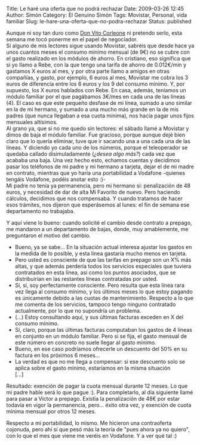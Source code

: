 Title: Le haré una oferta que no podrá rechazar
Date: 2009-03-26 12:45
Author: Simón
Category: El Genuino Simón
Tags: Movistar, Personal, vida familiar
Slug: le-hare-una-oferta-que-no-podra-rechazar
Status: published

Aunque ni soy tan duro como [Don Vito
Corleone](http://es.wikiquote.org/wiki/El_Padrino_%28pel%C3%ADcula%29)
ni pretendo serlo, esta semana me tocó ponerme en el papel de
negociador.  
Si alguno de mis lectores sigue usando Movistar, sabréis que desde hace
ya unos cuantos meses el consumo mínimo mensual (de 9€) no se cubre con
el gasto realizado en los módulos de ahorro. En cristiano, eso significa
que si yo llamo a Rebe, con la que tengo una tarifa de ahorro de
0.012€/min y gastamos X euros al mes, y por otra parte llamo a amigos en
otras compañías, y gasto, por ejemplo, 6 euros al mes, Movistar me cobra
los 3 euros de diferencia entre los 6 euros y los 9 del consumo mínimo.
Y, por supuesto, los X euros hablados con Rebe. En casa, además,
teníamos un módulo familiar por el que pagábamos 3€/mes en cada una de
las líneas (4). El caso es que este pequeño desfase de mi línea, sumado
a uno similar en la de mi hermano, y sumado a una mucho más grande en la
de mis padres (que nunca llegaban a esa cuota mínima), nos hacía pagar
unos fijos mensuales altísimos.  
Al grano ya, que si no me quedo sin lectores: el sábado llamé a
Movistar y dimos de baja el módulo familiar. Fue gracioso, porque aunque
dejé bien claro que lo quería eliminar, tuve que ir sacando una a una
cada una de las líneas. Y diciendo yo cada uno de los números, porque el
teleoperador se quedaba callado disimuladamente (*¿desea algo más?*)
cada vez que acababa una baja. Una vez hecho esto, echamos cuentas y
decidimos pasar los teléfonos de mi padre y mi hermano a tarjeta, dejar
el de mi madre en contrato, mientras que yo haría una portabilidad a
Vodafone -quienes tengáis Vodafone, podéis anotar esto :)-  
Mi padre no tenía ya permanencia, pero mi hermano sí: penalización de
48 euros, y necesidad de dar de alta Mi Favorito de nuevo. Pero haciendo
cálculos, decidimos que nos compensaba. Y cuando tratamos de hacer esos
trámites, nos dijeron que esperásemos al lunes: el fin de semana ese
departamento no trabajaba.

Y aquí viene lo bueno: cuando solicité el cambio desde contrato a
prepago, me mandaron a un departamento de bajas, donde, muy amablemente,
me preguntaron el motivo del cambio.

- Bueno, ya se sabe... En la situación actual interesa ajustar los
gastos en la medida de lo posible, y esta línea gastaría mucho menos en
tarjeta.  
- Pero usted es consciente de que las tarifas en prepago son un X% más
altas, y que además perdería todos los servicios especiales que tuviera
contratados en esta línea, así como los puntos asociados, que se
distribuirían en las restantes líneas contratadas por usted.  
- Sí, sí, soy perfectamente consciente. Pero resulta que esta línea
rara vez llega al consumo mínimo, y los últimos meses lo que estoy
pagando es únicamente debido a las cuotas de mantenimiento. Respecto a
lo que me comenta de los servicios, tampoco tengo ninguno contratado
actualmente, por lo que no supondría un problema.  
- (...) Estoy consultando aquí, y sus últimas facturas exceden en X del
consumo mínimo.  
- Sí, claro, porque las últimas facturas computaban los gastos de 4
líneas en conjunto en un módulo familiar. Pero si se fija, el gasto
mensual de este número en concreto no suele llegar al gasto mínimo.  
- Bueno, en ese caso podríamos ofrecerle un descuento del 50% en su
factura en los próximos 6 meses...  
- La verdad es que no me llega a compensar: si ese descuento solo se
aplica sobre el gasto mínimo, estaríamos en la misma situación  
[...]

Resultado: exención de pagar la cuota mensual durante 12 meses. Lo que
mi padre hable será lo que pague :). Para completarlo, al día siguiente
llamé para pasar a Víctor a prepago. Existía la penalización de 48€ por
estar todavía en vigor la permanencia, pero... éxito otra vez, y
exención de cuota mínima mensual por otros 12 meses.

Respecto a mi portabilidad, lo mismo. Me hicieron una contraoferta
cojonuda, pero ahí sí que pesó más la teoría de "pues ahora ya no
quiero", con lo que el mes que viene me veréis en Vodafone. Y a ver qué
tal :)
